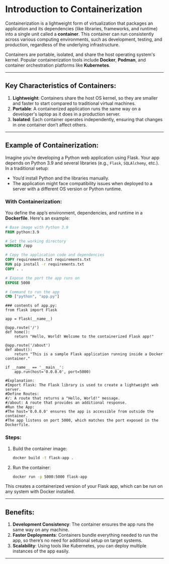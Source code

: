 
# Introduction to Containerization

Containerization is a lightweight form of virtualization that packages an application and its dependencies (like libraries, frameworks, and runtime) into a single unit called a **container**. This container can run consistently across various computing environments, such as development, testing, and production, regardless of the underlying infrastructure.

Containers are portable, isolated, and share the host operating system's kernel. Popular containerization tools include **Docker**, **Podman**, and container orchestration platforms like **Kubernetes**.

---

## Key Characteristics of Containers:
1. **Lightweight**: Containers share the host OS kernel, so they are smaller and faster to start compared to traditional virtual machines.
2. **Portable**: A containerized application runs the same way on a developer's laptop as it does in a production server.
3. **Isolated**: Each container operates independently, ensuring that changes in one container don’t affect others.

---

## Example of Containerization:
Imagine you’re developing a Python web application using Flask. Your app depends on Python 3.9 and several libraries (e.g., `Flask`, `SQLAlchemy`, etc.). In a traditional setup:
- You’d install Python and the libraries manually.
- The application might face compatibility issues when deployed to a server with a different OS version or Python runtime.

### With Containerization:
You define the app’s environment, dependencies, and runtime in a **Dockerfile**. Here's an example:

```dockerfile
# Base image with Python 3.9
FROM python:3.9

# Set the working directory
WORKDIR /app

# Copy the application code and dependencies
COPY requirements.txt requirements.txt
RUN pip install -r requirements.txt
COPY . .

# Expose the port the app runs on
EXPOSE 5000

# Command to run the app
CMD ["python", "app.py"]
```

```
### contents of app.py:
from flask import Flask

app = Flask(__name__)

@app.route('/')
def home():
    return "Hello, World! Welcome to the containerized Flask app!"

@app.route('/about')
def about():
    return "This is a sample Flask application running inside a Docker container."

if __name__ == '__main__':
    app.run(host='0.0.0.0', port=5000)

#Explanation:
#Import Flask: The Flask library is used to create a lightweight web server.
#Define Routes:
#/: A route that returns a "Hello, World!" message.
#/about: A route that provides an additional response.
#Run the App:
#The host='0.0.0.0' ensures the app is accessible from outside the container.
#The app listens on port 5000, which matches the port exposed in the Dockerfile.

```

### Steps:
1. Build the container image:
   ```bash
   docker build -t flask-app .
   ```
2. Run the container:
   ```bash
   docker run -p 5000:5000 flask-app
   ```

This creates a containerized version of your Flask app, which can be run on any system with Docker installed.

---

## Benefits:
1. **Development Consistency**: The container ensures the app runs the same way on any machine.
2. **Faster Deployments**: Containers bundle everything needed to run the app, so there’s no need for additional setup on target systems.
3. **Scalability**: Using tools like Kubernetes, you can deploy multiple instances of the app easily.

---
